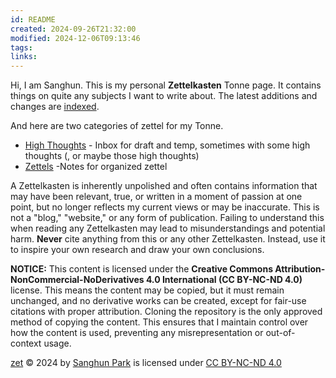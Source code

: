 ```yaml
---
id: README
created: 2024-09-26T21:32:00
modified: 2024-12-06T09:13:46
tags: 
links: 
---
```

Hi, I am Sanghun. This is my personal **Zettelkasten** Tonne page. It contains things on quite any subjects I want to write about. The latest additions and changes are [indexed](https://san-ghun.github.io/zet/dex).

And here are two categories of zettel for my Tonne.
- [High Thoughts](https://san-ghun.github.io/zet/highthoughts) - Inbox for draft and temp, sometimes with some high thoughts (, or maybe those high thoughts)
- [Zettels](https://san-ghun.github.io/zet/zettels) -Notes for organized zettel

A Zettelkasten is inherently unpolished and often contains information that may have been relevant, true, or written in a moment of passion at one point, but no longer reflects my current views or may be inaccurate. This is not a "blog," "website," or any form of publication. Failing to understand this when reading any Zettelkasten may lead to misunderstandings and potential harm. **Never** cite anything from this or any other Zettelkasten. Instead, use it to inspire your own research and draw your own conclusions.

**NOTICE:** This content is licensed under the **Creative Commons Attribution-NonCommercial-NoDerivatives 4.0 International (CC BY-NC-ND 4.0)** license. This means the content may be copied, but it must remain unchanged, and no derivative works can be created, except for fair-use citations with proper attribution. Cloning the repository is the only approved method of copying the content. This ensures that I maintain control over how the content is used, preventing any misrepresentation or out-of-context usage.

[zet](https://github.com/san-ghun/zet) © 2024 by [Sanghun Park](https://github.com/san-ghun/) is licensed under [CC BY-NC-ND 4.0](https://creativecommons.org/licenses/by-nc-nd/4.0/?ref=chooser-v1)
